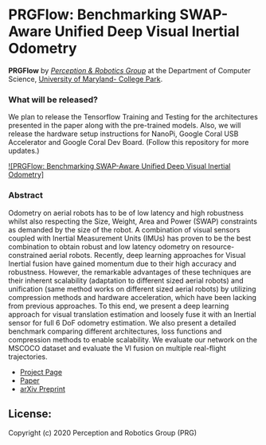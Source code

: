 # PRGFlow: Benchmarking SWAP-Aware Unified Deep Visual Inertial Odometry

**PRGFlow** by <a href="http://prg.cs.umd.edu"><i>Perception & Robotics Group</i></a> at the Department of Computer Science, <a href="https://umd.edu/">University of Maryland- College Park</a>.

### What will be released? 
We plan to release the Tensorflow Training and Testing for the architectures presented in the paper along with the pre-trained models. Also, we will release the hardware setup instructions for NanoPi, Google Coral USB Accelerator and Google Coral Dev Board.
(Follow this repository for more updates.)

[![PRGFlow: Benchmarking SWAP-Aware Unified Deep Visual Inertial Odometry]](http://prg.cs.umd.edu/research/PRGFlow_files/DiffQuadrotors.png)

### Abstract

Odometry on aerial robots has to be of low latency and high robustness whilst also respecting the Size, Weight, Area and Power (SWAP) constraints as demanded by the size of the robot. A combination of visual sensors coupled with Inertial Measurement Units (IMUs) has proven to be the best combination to obtain robust and low latency odometry on resource-constrained aerial robots. Recently, deep learning approaches for Visual Inertial fusion have gained momentum due to their high accuracy and robustness. However, the remarkable advantages of these techniques are their inherent scalability (adaptation to different sized aerial robots) and unification (same method works on different sized aerial robots) by utilizing compression methods and hardware acceleration, which have been lacking from previous approaches. 
To this end, we present a deep learning approach for visual translation estimation and loosely fuse it with an Inertial sensor for full 6 DoF odometry estimation. We also present a detailed benchmark comparing different architectures, loss functions and compression methods to enable scalability. We evaluate our network on the MSCOCO dataset and evaluate the VI fusion on multiple real-flight trajectories.

- [Project Page](https://prg.cs.umd.edu/PRGFlow)
- [Paper](https://prg.cs.umd.edu/research/PRGFlow_files/PRGFlow.pdf)
- [arXiv Preprint](https://arxiv.org/pdf/2006.06753)


## License:
Copyright (c) 2020 Perception and Robotics Group (PRG)
